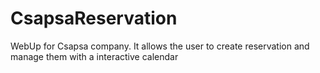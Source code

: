 # CsapsaReservation
WebUp for Csapsa company. It allows the user to create reservation and manage them with a interactive calendar
